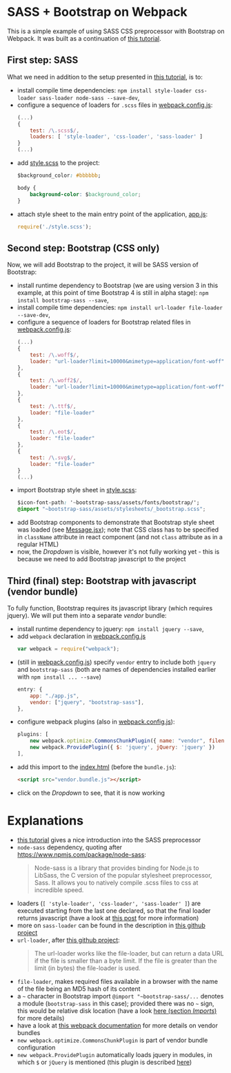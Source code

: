 # SASS + Bootstrap on Webpack

This is a simple example of using SASS CSS preprocessor with Bootstrap on Webpack. It was built as a continuation of [this tutorial](https://github.com/bkaminnski/react/tree/master/01-from-0-to-react-in-15-minutes).

## First step: SASS

What we need in addition to the setup presented in [this tutorial](https://github.com/bkaminnski/react/tree/master/01-from-0-to-react-in-15-minutes), is to:

- install compile time dependencies: `npm install style-loader css-loader sass-loader node-sass --save-dev`,
- configure a sequence of loaders for `.scss` files in [webpack.config.js](https://github.com/bkaminnski/react/blob/master/06-sass-bootstrap-webpack/webpack.config.js): 
    ```javascript
    (...)
    {
        test: /\.scss$/,
        loaders: [ 'style-loader', 'css-loader', 'sass-loader' ]
    }
    (...)
    ```
- add [style.scss](https://github.com/bkaminnski/react/blob/master/06-sass-bootstrap-webpack/style.scss) to the project:
    ```css
    $background_color: #bbbbbb;

    body {
        background-color: $background_color;
    }
    ```
- attach style sheet to the main entry point of the application, [app.js](https://github.com/bkaminnski/react/blob/master/06-sass-bootstrap-webpack/app.js):
    ```javascript
    require('./style.scss');
    ```

## Second step: Bootstrap (CSS only)

Now, we will add Bootstrap to the project, it will be SASS version of Bootstrap:

- install runtime dependency to Bootstrap (we are using version 3 in this example, at this point of time Bootstrap 4 is still in alpha stage): `npm install bootstrap-sass --save`,
- install compile time dependencies: `npm install url-loader file-loader --save-dev`,
- configure a sequence of loaders for Bootstrap related files in [webpack.config.js](https://github.com/bkaminnski/react/blob/master/06-sass-bootstrap-webpack/webpack.config.js): 
    ```javascript
    (...)
    {
        test: /\.woff$/,
        loader: "url-loader?limit=10000&mimetype=application/font-woff"
    },
    {
        test: /\.woff2$/,
        loader: "url-loader?limit=10000&mimetype=application/font-woff"
    },
    {
        test: /\.ttf$/,
        loader: "file-loader"
    },
    {
        test: /\.eot$/,
        loader: "file-loader"
    },
    {
        test: /\.svg$/,
        loader: "file-loader"
    }
    (...)
    ```
- import Bootstrap style sheet in [style.scss](https://github.com/bkaminnski/react/blob/master/06-sass-bootstrap-webpack/style.scss):
    ```css
    $icon-font-path: '~bootstrap-sass/assets/fonts/bootstrap/';
    @import "~bootstrap-sass/assets/stylesheets/_bootstrap.scss";
    ```
- add Bootstrap components to demonstrate that Bootstrap style sheet was loaded (see [Message.jsx](https://github.com/bkaminnski/react/blob/master/06-sass-bootstrap-webpack/Message.jsx)); note that CSS class has to be specified in `className` attribute in react component (and not `class` attribute as in a regular HTML)
- now, the *Dropdown* is visible, however it's not fully working yet - this is because we need to add Bootstrap javascript to the project

## Third (final) step: Bootstrap with javascript (vendor bundle)

To fully function, Bootstrap requires its javascript library (which requires jquery). We will put them into a separate *vendor* bundle:

- install runtime dependency to jquery: `npm install jquery --save`,
- add `webpack` declaration in [webpack.config.js](https://github.com/bkaminnski/react/blob/master/06-sass-bootstrap-webpack/webpack.config.js)
    ```javascript
    var webpack = require("webpack");
    ```
- (still in [webpack.config.js](https://github.com/bkaminnski/react/blob/master/06-sass-bootstrap-webpack/webpack.config.js)) specify `vendor` entry to include both `jquery` and `bootstrap-sass` (both are names of dependencies installed earlier with `npm install ... --save`)
    ```javascript
    entry: {
        app: "./app.js",
        vendor: ["jquery", "bootstrap-sass"],
    },
    ```
- configure webpack plugins (also in [webpack.config.js](https://github.com/bkaminnski/react/blob/master/06-sass-bootstrap-webpack/webpack.config.js)):
    ```javascript
    plugins: [
        new webpack.optimize.CommonsChunkPlugin({ name: "vendor", filename: "vendor.bundle.js" }),
        new webpack.ProvidePlugin({ $: 'jquery', jQuery: 'jquery' })
    ],
    ```
- add this import to the [index.html](https://github.com/bkaminnski/react/blob/master/06-sass-bootstrap-webpack/index.html) (before the `bundle.js`):
    ```html
    <script src="vendor.bundle.js"></script>
    ```
- click on the *Dropdown* to see, that it is now working

# Explanations

- [this tutorial](https://scotch.io/tutorials/getting-started-with-sass) gives a nice introduction into the SASS preprocessor
- `node-sass` dependency, quoting after https://www.npmjs.com/package/node-sass:
    > Node-sass is a library that provides binding for Node.js to LibSass, the C version of the popular stylesheet preprocessor, Sass. It allows you to natively compile .scss files to css at incredible speed.
- loaders (`[ 'style-loader', 'css-loader', 'sass-loader' ]`) are executed starting from the last one declared, so that the final loader returns javascript (have a look at [this post](https://medium.com/@ericclemmons/3-ways-to-define-webpack-loaders-f2017c57dd21) for more information)
- more on `sass-loader` can be found in the description in [this github project](https://github.com/webpack-contrib/sass-loader)
- `url-loader`, after [this github project](https://github.com/webpack-contrib/url-loader):
    > The url-loader works like the file-loader, but can return a data URL if the file is smaller than a byte limit.
    > If the file is greater than the limit (in bytes) the file-loader is used.
- `file-loader`, makes required files available in a browser with the name of the file being an MD5 hash of its content
- a `~` character in Bootstrap import `@import "~bootstrap-sass/...` denotes a module (`bootstrap-sass` in this case); provided there was no `~` sign, this would be relative disk location (have a look [here (section *Imports*)](https://github.com/webpack-contrib/sass-loader) for more details)
- have a look at [this webpack documentation](https://webpack.github.io/docs/code-splitting.html#split-app-and-vendor-code) for more details on vendor bundles
- `new webpack.optimize.CommonsChunkPlugin` is part of vendor bundle configuration
- `new webpack.ProvidePlugin` automatically loads jquery in modules, in which `$` or `jQuery` is mentioned (this plugin is described [here](https://webpack.js.org/plugins/provide-plugin/))